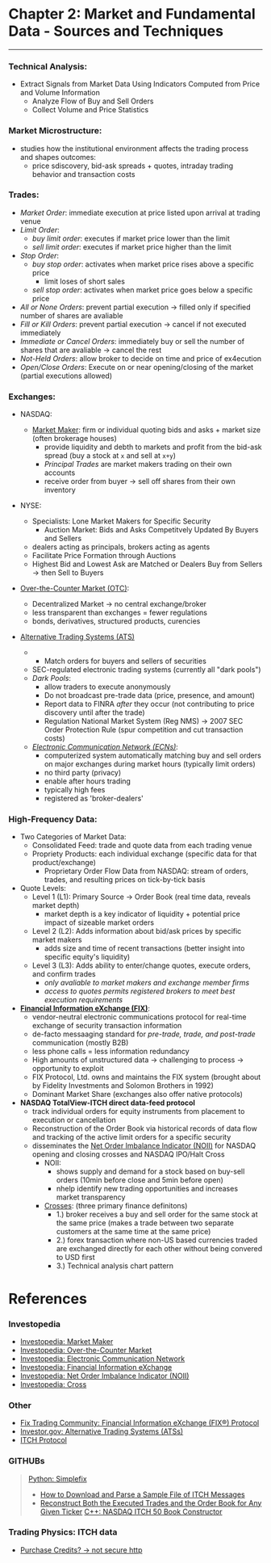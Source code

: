 # Chapter 2: Market and Fundamental Data - Sources and Techniques 
---
### Technical Analysis: 
- Extract Signals from Market Data Using Indicators Computed from Price and Volume Information 
    - Analyze Flow of Buy and Sell Orders 
    - Collect Volume and Price Statistics 

### Market Microstructure: 
- studies how the institutional environment affects the trading process and shapes outcomes: 
    - price sdiscovery, bid-ask spreads + quotes, intraday trading behavior and transaction costs 

### Trades: 
- *Market Order*: immediate execution at price listed upon arrival at trading venue 
- *Limit Order*: 
    - *buy limit order*: executes if market price lower than the limit 
    - *sell limit order*: executes if market price higher than the limit 
- *Stop Order*: 
    - *buy stop order*: activates when market price rises above a specific price 
        - limit loses of short sales 
    - *sell stop order*: activates when market price goes below a specific price 
- *All or None Orders*: prevent partial execution -> filled only if specified number of shares are avaliable
- *Fill or Kill Orders*: prevent partial execution -> cancel if not executed immediately 
- *Immediate or Cancel Orders*: immediately buy or sell the number of shares that are avaliable -> cancel the rest 
- *Not-Held Orders*: allow broker to decide on time and price of ex4ecution 
- *Open/Close Orders*: Execute on or near opening/closing of the market (partial executions allowed) 

### Exchanges: 
- NASDAQ: 
    - [Market Maker](https://www.investopedia.com/terms/m/marketmaker.asp): firm or individual quoting bids and asks + market size (often brokerage houses) 
        - provide liquidity and debth to markets and profit from the bid-ask spread (buy a stock at `x` and sell at `x+y`)
        - *Principal Trades* are market makers trading on their own accounts 
        - receive order from buyer -> sell off shares from their own inventory 
- NYSE: 
    - Specialists: Lone Market Makers for Specific Security 
        - Auction Market: Bids and Asks Competitvely Updated By Buyers and Sellers 
    - dealers acting as principals, brokers acting as agents 
    - Facilitate Price Formation through Auctions
    - Highest Bid and Lowest Ask are Matched or Dealers Buy from Sellers -> then Sell to Buyers 
- [Over-the-Counter Market (OTC)](https://www.investopedia.com/terms/o/over-the-countermarket.asp): 
    - Decentralized Market -> no central exchange/broker
    - less transparent than exchanges = fewer regulations
    - bonds, derivatives, structured products, curencies 
- [Alternative Trading Systems (ATS)](https://www.investor.gov/introduction-investing/investing-basics/glossary/alternative-trading-systems-atss#:~:text=Alternative%20Trading%20Systems%20(ATSs)%20are,become%20a%20national%20securities%20exchange.)

    - - Match orders for buyers and sellers of securities 
    - SEC-regulated electronic trading systems (currently all "dark pools")
    - *Dark Pools*: 
        - allow traders to execute anonymously 
        - Do not broadcast pre-trade data (price, presence, and amount) 
        - Report data to FINRA *after* they occur (not contributing to price discovery until after the trade)
        - Regulation National Market System (Reg NMS) -> 2007 SEC Order Protection Rule (spur competition and cut transaction costs)
    - *[Electronic Communication Network (ECNs)](https://www.investopedia.com/terms/e/ecn.asp)*: 
        - computerized system automatically matching buy and sell orders on major exchanges during market hours (typically limit orders)
        - no third party (privacy)
        - enable after hours trading 
        - typically high fees 
        - registered as 'broker-dealers'

### High-Frequency Data: 
- Two Categories of Market Data: 
    - Consolidated Feed: trade and quote data from each trading venue 
    - Propriety Products: each individual exchange (specific data for that product/exchange)
        - Proprietary Order Flow Data from NASDAQ: stream of orders, trades, and resulting prices on tick-by-tick basis 
- Quote Levels: 
    - Level 1 (L1): Primary Source -> Order Book (real time data, reveals market depth)
        - market depth is a key indicator of liquidity + potential price impact of sizeable market orders 
    - Level 2 (L2): Adds information about bid/ask prices by specific market makers
        - adds size and time of recent transactions (better insight into specific equity's liquidity)
    - Level 3 (L3): Adds ability to enter/change quotes, execute orders, and confirm trades 
        - *only avaliable to market makers and exchange member firms*
        - *access to quotes permits registered brokers to meet best execution requirements* 
- **[Financial Information eXchange (FIX)](https://www.fixtrading.org/what-is-fix/)**: 
    - vendor-neutral electronic communications protocol for real-time exchange of security transaction information 
    - de-facto messaaging standard for *pre-trade, trade, and post-trade* communication (mostly B2B)
    - less phone calls = less information redundancy 
    - High amounts of unstructured data -> challenging to process -> opportunity to exploit 
    - FIX Protocol, Ltd. owns and maintains the FIX system (brought about by Fidelity Investments and Solomon Brothers in 1992)
    - Dominant Market Share (exchanges also offer native protocols) 
- **NASDAQ TotalView-ITCH direct data-feed protocol** 
    - track individual orders for equity instruments from placement to execution or cancellation 
    - Reconstruction of the Order Book via historical records of data flow and tracking of the active limit orders for a specific security 
    - disseminates the [Net Order Imbalance Indicator (NOII)](https://www.investopedia.com/terms/n/net-order-imbalance-indicator-noii.asp) for NASDAQ opening and closing crosses and NASDAQ IPO/Halt Cross 
        - NOII: 
             - shows supply and demand for a stock based on buy-sell orders (10min before close and 5min before open)
            - nhelp identify new trading opportunities and increases market transparency 
        - [Crosses](https://www.investopedia.com/terms/c/cross.asp): (three primary finance definitons)
            - 1.) broker receives a buy and sell order for the same stock at the same price (makes a trade between two separate customers at the same time at the same price)
            - 2.) forex transaction where non-US based currencies traded are exchanged directly for each other without being convered to USD first 
            - 3.) Technical analysis chart pattern





# References 
### Investopedia
- [Investopedia: Market Maker](https://www.investopedia.com/terms/m/marketmaker.asp)
- [Investopedia: Over-the-Counter Market](https://www.investopedia.com/terms/o/over-the-countermarket.asp)
- [Investopedia: Electronic Communication Network](https://www.investopedia.com/terms/e/ecn.asp)
- [Investopedia: Financial Information eXchange](https://www.investopedia.com/terms/f/financial-information-exchange.asp)
- [Investopedia: Net Order Imbalance Indicator (NOII)](https://www.investopedia.com/terms/n/net-order-imbalance-indicator-noii.asp)
- [Investopedia: Cross](https://www.investopedia.com/terms/c/cross.asp)


### Other
- [Fix Trading Community: Financial Information eXchange (FIX®) Protocol](https://www.fixtrading.org/what-is-fix/)
- [Investor.gov: Alternative Trading Systems (ATSs)](https://www.investor.gov/introduction-investing/investing-basics/glossary/alternative-trading-systems-atss#:~:text=Alternative%20Trading%20Systems%20(ATSs)%20are,become%20a%20national%20securities%20exchange.)
- [ITCH Protocol](http://www.nasdaqtrader.com/content/technicalsupport/specifications/dataproducts/NQTVITCHspecification.pdf)

### GITHUBs
> [Python: Simplefix](https://github.com/da4089/simplefix)
> - [How to Download and Parse a Sample File of ITCH Messages](https://github.com/PacktPublishing/Machine-Learning-for-Algorithmic-Trading-Second-Edition/blob/master/02_market_and_fundamental_data/01_NASDAQ_TotalView-ITCH_Order_Book/01_parse_itch_order_flow_messages.ipynb)
> - [Reconstruct Both the Executed Trades and the Order Book for Any Given Ticker](https://github.com/PacktPublishing/Machine-Learning-for-Algorithmic-Trading-Second-Edition/blob/master/02_market_and_fundamental_data/01_NASDAQ_TotalView-ITCH_Order_Book/02_rebuild_nasdaq_order_book.ipynb)
> [C++: NASDAQ ITCH 50 Book Constructor](https://github.com/martinobdl/ITCH)

### Trading Physics: ITCH data
- [Purchase Credits? -> not secure http](http://tradingphysics.com/)